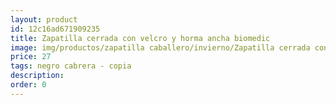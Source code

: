 ```yaml
---
layout: product
id: 12c16ad671909235
title: Zapatilla cerrada con velcro y horma ancha biomedic
image: img/productos/zapatilla caballero/invierno/Zapatilla cerrada con velcro y horma ancha biomedic=27=negro cabrera - copia.webp
price: 27
tags: negro cabrera - copia
description: 
order: 0
---
```

